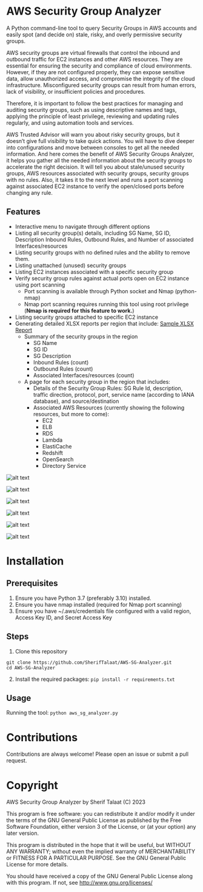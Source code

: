 # AWS Security Group Analyzer
A Python command-line tool to query Security Groups in AWS accounts and easily spot (and decide on) stale, risky, and overly permissive security groups.

AWS security groups are virtual firewalls that control the inbound and outbound traffic for EC2 instances and other AWS resources. They are essential for ensuring the security and compliance of cloud environments. However, if they are not configured properly, they can expose sensitive data, allow unauthorized access, and compromise the integrity of the cloud infrastructure. Misconfigured security groups can result from human errors, lack of visibility, or insufficient policies and procedures. 

Therefore, it is important to follow the best practices for managing and auditing security groups, such as using descriptive names and tags, applying the principle of least privilege, reviewing and updating rules regularly, and using automation tools and services.

AWS Trusted Advisor will warn you about risky security groups, but it doesn’t give full visibility to take quick actions. You will have to dive deeper into configurations and move between consoles to get all the needed information. And here comes the benefit of AWS Security Groups Analyzer, it helps you gather all the needed information about the security groups to accelerate the right decision. It will tell you about stale/unused security groups, AWS resources associated with security groups, security groups with no rules. Also, it takes it to the next level and runs a port scanning against associated EC2 instance to verify the open/closed ports before changing any rule.

## Features
+ Interactive menu to navigate through different options
+ Listing all security group(s) details, including SG Name, SG ID, Description Inbound Rules, Outbound Rules, and Number of associated Interfaces/resources
+ Listing security groups with no defined rules and the ability to remove them.
+ Listing unattached (unused) security groups
+ Listing EC2 instances associated with a specific security group
+ Verify security group rules against actual ports open on EC2 instance using port scanning
  + Port scanning is available through Python socket and Nmap (python-nmap)
  + Nmap port scanning requires running this tool using root privilege (**Nmap is required for this feature to work.**)
+ Listing security groups attached to specific EC2 instance
+ Generating detailed XLSX reports per region that include: [Sample XLSX Report](https://github.com/SherifTalaat/AWS-SG-Analyzer/blob/b35ce776d57ac3284167c4081ae88cbf452fedb9/Sample%20Report.xlsx)
  + Summary of the security groups in the region
    + SG Name
    + SG ID
    + SG Description
    + Inbound Rules (count)
    + Outbound Rules (count)
    + Associated Interfaces/resources (count)
  + A page for each security group in the region that includes:
    + Details of the Security Group Rules: SG Rule Id, description, traffic direction, protocol, port, service name (according to IANA database), and source/destination
    + Associated AWS Resources (currently showing the following resources, but more to come):
      + EC2
      + ELB
      + RDS
      + Lambda
      + ElastiCache
      + Redshift
      + OpenSearch
      + Directory Service

![alt text](https://github.com/SherifTalaat/AWS-SG-Analyzer/blob/f72414ceaaf1c8dd9d5682204b99e49912cad488/Images/main%20menu.png "Main Actions Menu")

![alt text](https://github.com/SherifTalaat/AWS-SG-Analyzer/blob/f72414ceaaf1c8dd9d5682204b99e49912cad488/Images/unattached%20security%20groups.png "List Unattaced Security Groups option")

![alt text](https://github.com/SherifTalaat/AWS-SG-Analyzer/blob/f72414ceaaf1c8dd9d5682204b99e49912cad488/Images/EC2%20port%20scanning.png "Attached EC2 instances with port scanning")

![alt text](https://github.com/SherifTalaat/AWS-SG-Analyzer/blob/f72414ceaaf1c8dd9d5682204b99e49912cad488/Images/Report%20Summary.png "Report Summary Page")

![alt text](https://github.com/SherifTalaat/AWS-SG-Analyzer/blob/f72414ceaaf1c8dd9d5682204b99e49912cad488/Images/Report%20-%20SG%20details.png "Report - Security Group Details")

![alt text](https://github.com/SherifTalaat/AWS-SG-Analyzer/blob/e012ad3e91e0f3ea4b89a6a4a2c2c85a1b68b90e/Images/Report%20Port%20Scan.png "Report - EC2 Port Scan Results")


     
# Installation

## Prerequisites
1. Ensure you have Python 3.7 (preferably 3.10) installed.
2. Ensure you have nmap installed (required for Nmap port scanning)
3. Ensure you have ~/.aws/credentials file configured with a valid region, Access Key ID, and Secret Access Key

## Steps
1. Clone this repository

```
git clone https://github.com/SherifTalaat/AWS-SG-Analyzer.git
cd AWS-SG-Analyzer
```

2. Install the required packages: ```pip install -r requirements.txt```

## Usage
Running the tool:
```python aws_sg_analyzer.py```



# Contributions
Contributions are always welcome! Please open an issue or submit a pull request.

# Copyright
AWS Security Group Analyzer by Sherif Talaat (C) 2023

This program is free software: you can redistribute it and/or modify it under the terms of the GNU General Public License as published by the Free Software Foundation, either version 3 of the License, or (at your option) any later version.

This program is distributed in the hope that it will be useful, but WITHOUT ANY WARRANTY; without even the implied warranty of MERCHANTABILITY or FITNESS FOR A PARTICULAR PURPOSE. See the GNU General Public License for more details.

You should have received a copy of the GNU General Public License along with this program. If not, see http://www.gnu.org/licenses/

